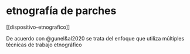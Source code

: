 # etnografía de parches
[[dispositivo-etnografico]]

De acuerdo con @gunel&al2020 se trata del enfoque que utiliza múltiples técnicas de trabajo etnográfico

<!-- Ver https://www.soc.unicen.edu.ar/index.php/categoria-editorial/280-newsletter/n-46 -->